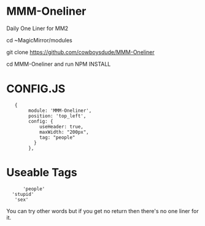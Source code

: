 # MMM-Oneliner
Daily One Liner for MM2


cd ~MagicMirror/modules

git clone https://github.com/cowboysdude/MMM-Oneliner

cd MMM-Oneliner and run NPM INSTALL

 # CONFIG.JS
 
       {
		  	module: 'MMM-Oneliner',
		  	position: 'top_left',
		  	config: {
				useHeader: true,
				maxWidth: "200px",
				tag: "people"
			  }
		    },
		    
 # Useable Tags
          'people'
	  'stupid'
	   'sex'
	
You can try other words but if you get no return then there's no one liner for it.   
